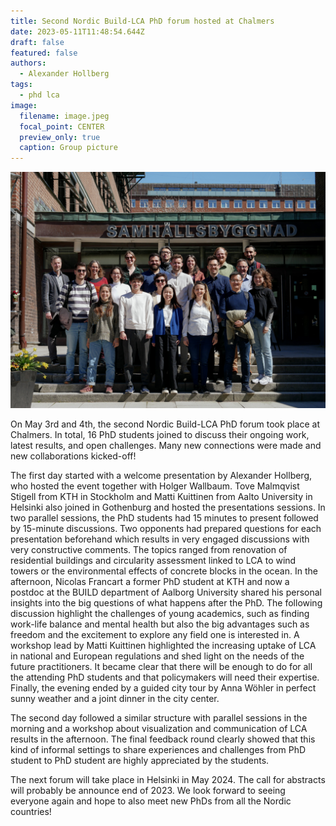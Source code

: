 ```yaml
---
title: Second Nordic Build-LCA PhD forum hosted at Chalmers
date: 2023-05-11T11:48:54.644Z
draft: false
featured: false
authors:
  - Alexander Hollberg
tags:
  - phd lca
image:
  filename: image.jpeg
  focal_point: CENTER
  preview_only: true
  caption: Group picture
---
```

![group picture](image.jpeg)

On May 3rd and 4th, the second Nordic Build-LCA PhD forum took place at Chalmers. In total, 16 PhD students joined to discuss their ongoing work, latest results, and open challenges. Many new connections were made and new collaborations kicked-off!

The first day started with a welcome presentation by Alexander Hollberg, who hosted the event together with Holger Wallbaum. Tove Malmqvist Stigell from KTH in Stockholm and Matti Kuittinen from Aalto University in Helsinki also joined in Gothenburg and hosted the presentations sessions. In two parallel sessions, the PhD students had 15 minutes to present followed by 15-minute discussions. Two opponents had prepared questions for each presentation beforehand which results in very engaged discussions with very constructive comments. The topics ranged from renovation of residential buildings and circularity assessment linked to LCA to wind towers or the environmental effects of concrete blocks in the ocean.
In the afternoon, Nicolas Francart a former PhD student at KTH and now a postdoc at the BUILD department of Aalborg University shared his personal insights into the big questions of what happens after the PhD. The following discussion highlight the challenges of young academics, such as finding work-life balance and mental health but also the big advantages such as freedom and the excitement to explore any field one is interested in. 
A workshop lead by Matti Kuittinen highlighted the increasing uptake of LCA in national and European regulations and shed light on the needs of the future practitioners. It became clear that there will be enough to do for all the attending PhD students and that policymakers will need their expertise.  Finally, the evening ended by a guided city tour by Anna Wöhler in perfect sunny weather and a joint dinner in the city center.

The second day followed a similar structure with parallel sessions in the morning and a workshop about visualization and communication of LCA results in the afternoon. The final feedback round clearly showed that this kind of informal settings to share experiences and challenges from PhD student to PhD student are highly appreciated by the students.

The next forum will take place in Helsinki in May 2024. The call for abstracts will probably be announce end of 2023. We look forward to seeing everyone again and hope to also meet new PhDs from all the Nordic countries!